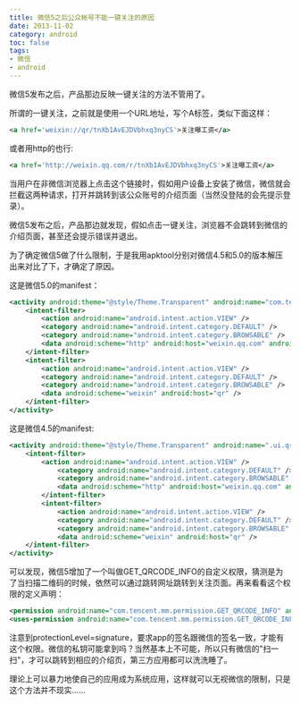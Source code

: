 ```yaml
---
title: 微信5之后公众帐号不能一键关注的原因
date: 2013-11-02
category: android
toc: false
tags:
- 微信
- android
---
```

微信5发布之后，产品那边反映一键关注的方法不管用了。

所谓的一键关注，之前就是使用一个URL地址，写个A标签，类似下面这样：

``` xml
<a href='weixin://qr/tnXb1AvEJDVbhxq3nyCS'>关注曝工资</a>
```

或者用http的也行:

``` xml
<a href='http://weixin.qq.com/r/tnXb1AvEJDVbhxq3nyCS'>关注曝工资</a>
```

当用户在非微信浏览器上点击这个链接时，假如用户设备上安装了微信，微信就会拦截这两种请求，打开并跳转到该公众账号的介绍页面（当然没登陆的会先提示登录）。

微信5发布之后，产品那边就发现，假如点击一键关注，浏览器不会跳转到微信的介绍页面，甚至还会提示错误并退出。

为了确定微信5做了什么限制，于是我用apktool分别对微信4.5和5.0的版本解压出来对比了下，才确定了原因。

这是微信5.0的manifest：

``` xml
<activity android:theme="@style/Theme.Transparent" android:name="com.tencent.mm.ui.qrcode.GetQRCodeInfoUI" android:permission="com.tencent.mm.permission.GET_QRCODE_INFO" android:exported="false" android:configChanges="keyboardHidden|orientation">
	<intent-filter>
		<action android:name="android.intent.action.VIEW" />
		<category android:name="android.intent.category.DEFAULT" />
		<category android:name="android.intent.category.BROWSABLE" />
		<data android:scheme="http" android:host="weixin.qq.com" android:pathPrefix="/r/" />
	</intent-filter>
	<intent-filter>
		<action android:name="android.intent.action.VIEW" />
		<category android:name="android.intent.category.DEFAULT" />
		<category android:name="android.intent.category.BROWSABLE" />
		<data android:scheme="weixin" android:host="qr" />
	</intent-filter>
</activity>
```

这是微信4.5的manifest:


``` xml
<activity android:theme="@style/Theme.Transparent" android:name=".ui.qrcode.GetQRCodeInfoUI" android:configChanges="keyboardHidden|orientation">
	<intent-filter>
		<action android:name="android.intent.action.VIEW" />
			<category android:name="android.intent.category.DEFAULT" />
			<category android:name="android.intent.category.BROWSABLE" />
			<data android:scheme="http" android:host="weixin.qq.com" android:pathPrefix="/r/" />
		</intent-filter>
		<intent-filter>
			<action android:name="android.intent.action.VIEW" />
			<category android:name="android.intent.category.DEFAULT" />
			<category android:name="android.intent.category.BROWSABLE" />
			<data android:scheme="weixin" android:host="qr" />
	</intent-filter>
</activity>
```

可以发现，微信5增加了一个叫做GET_QRCODE_INFO的自定义权限，猜测是为了当扫描二维码的时候，依然可以通过跳转网址跳转到关注页面。再来看看这个权限的定义声明：

``` xml
<permission android:name="com.tencent.mm.permission.GET_QRCODE_INFO" android:protectionLevel="signature" />
<uses-permission android:name="com.tencent.mm.permission.GET_QRCODE_INFO" />
```

注意到protectionLevel=signature，要求app的签名跟微信的签名一致，才能有这个权限。微信的私钥可能拿到吗？当然基本上不可能，所以只有微信的"扫一扫"，才可以跳转到相应的介绍页，第三方应用都可以洗洗睡了。

理论上可以暴力地使自己的应用成为系统应用，这样就可以无视微信的限制，只是这个方法并不现实……